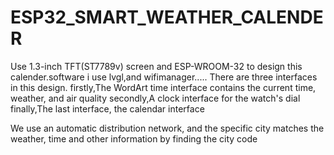 # ESP32_SMART_WEATHER_CALENDER
Use 1.3-inch TFT(ST7789v) screen and ESP-WROOM-32 to design this calender.software i use lvgl,and wifimanager.....
There are three interfaces in this design.
firstly,The WordArt time interface contains the current time, weather, and air quality 
secondly,A clock interface for the watch's dial
finally,The last interface, the calendar interface


We use an automatic distribution network, and the specific city matches the weather, time and other information by finding the city code
